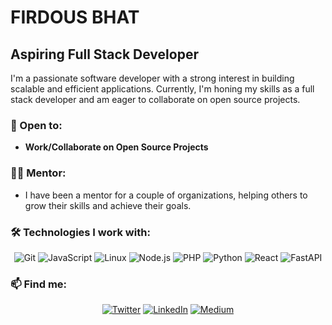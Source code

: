 # FIRDOUS BHAT

## Aspiring Full Stack Developer

I'm a passionate software developer with a strong interest in building scalable and efficient applications. Currently, I'm honing my skills as a full stack developer and am eager to collaborate on open source projects.

### 🌟 Open to:
- **Work/Collaborate on Open Source Projects**

### 👨‍🏫 Mentor:
- I have been a mentor for a couple of organizations, helping others to grow their skills and achieve their goals.

### 🛠 Technologies I work with:
<p align="center">
  <img src="https://img.shields.io/badge/Git-F05032?style=flat-square&logo=git&logoColor=white" alt="Git" />
  <img src="https://img.shields.io/badge/JavaScript-323330?style=flat-square&logo=javascript&logoColor=F7DF1E" alt="JavaScript" />
  <img src="https://img.shields.io/badge/Linux-FCC624?style=flat-square&logo=linux&logoColor=black" alt="Linux" />
  <img src="https://img.shields.io/badge/Node.js-43853D?style=flat-square&logo=node-dot-js&logoColor=white" alt="Node.js" />
  <img src="https://img.shields.io/badge/PHP-777BB4?style=flat-square&logo=php&logoColor=white" alt="PHP" />
  <img src="https://img.shields.io/badge/Python-3776AB?style=flat-square&logo=python&logoColor=white" alt="Python" />
  <img src="https://img.shields.io/badge/React-20232A?style=flat-square&logo=react&logoColor=61DAFB" alt="React" />
  <img src="https://img.shields.io/badge/FastAPI-009688?style=flat-square&logo=fastapi&logoColor=white" alt="FastAPI" />
</p>

<!-- ### 📚 Featured Projects:
- **Project 1**: Brief description of your project, what it does, and the technologies you used.
- **Project 2**: Brief description of your project, what it does, and the technologies you used.
- **Project 3**: Brief description of your project, what it does, and the technologies you used. -->

### 📫 Find me:
<p align="center">
  <a href="https://twitter.com/yourprofile" target="_blank"><img src="https://img.shields.io/badge/Twitter-1DA1F2?style=flat-square&logo=twitter&logoColor=white" alt="Twitter" /></a>
  <a href="https://linkedin.com/in/yourprofile" target="_blank"><img src="https://img.shields.io/badge/LinkedIn-0A66C2?style=flat-square&logo=linkedin&logoColor=white" alt="LinkedIn" /></a>
  <a href="https://medium.com/@yourprofile" target="_blank"><img src="https://img.shields.io/badge/Medium-000000?style=flat-square&logo=medium&logoColor=white" alt="Medium" /></a>
</p>
